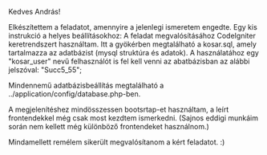 Kedves András!

Elkészítettem a feladatot, amennyire a jelenlegi ismeretem engedte.
Egy kis instrukció a helyes beállításokhoz:
A feladat megvalósításához CodeIgniter keretrendszert használtam.
Itt a gyökérben megtalálható a kosar.sql, amely tartalmazza az adatbázist (mysql struktúra és adatok).
A használatához egy "kosar_user" nevű felhasználót is fel kell venni az abatbázisban az alábbi jelszóval: "Succ5_55";

Mindennemű adatbázisbeállítás megtalálható a ../application/config/database.php-ben.

A megjelenítéshez mindösszessen bootsrtap-et használtam, a leírt frontendekkel még csak most kezdtem ismerkedni.
(Sajnos eddigi munkáim során nem kellett még különböző frontendeket használnom.)

Mindamellett remélem sikerült megvalósítanom a kért feladatot. :)
